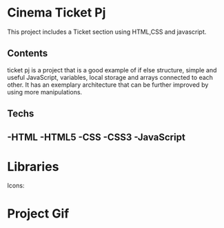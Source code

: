 <h1>Cinema Ticket Pj</h1>

<p>This project includes a Ticket section using HTML,CSS and javascript. </p>

<h2>Contents</h2>

<p>ticket pj is a project that is a good example of if else structure, simple and useful JavaScript, variables, local storage and arrays connected to each other.
 It has an exemplary architecture that can be further improved by using more manipulations.</p>

<h2>Techs<h2>
-HTML
-HTML5
-CSS
-CSS3
-JavaScript

<h1>Libraries</h1>

Icons: <link
      rel="stylesheet"
      href="https://cdnjs.cloudflare.com/ajax/libs/font-awesome/6.4.2/css/all.min.css"
      integrity="sha512-z3gLpd7yknf1YoNbCzqRKc4qyor8gaKU1qmn+CShxbuBusANI9QpRohGBreCFkKxLhei6S9CQXFEbbKuqLg0DA=="
      crossorigin="anonymous"
      referrerpolicy="no-referrer"
    />

<h1>Project Gif</h1>

<img src="t-pj.giff" alt="">

<!--  -->
